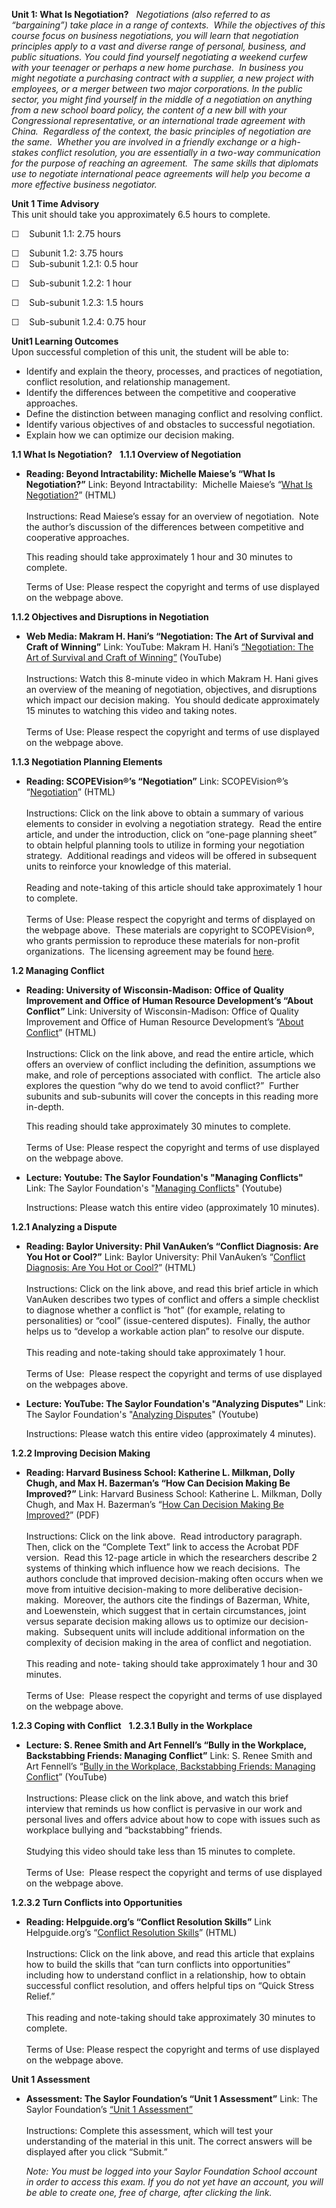 **Unit 1: What Is Negotiation?** <span id="1"></span> 
*Negotiations (also referred to as “bargaining”) take place in a range
of contexts.  While the objectives of this course focus on business
negotiations, you will learn that negotiation principles apply to a vast
and diverse range of personal, business, and public situations. You
could find yourself negotiating a weekend curfew with your teenager or
perhaps a new home purchase.  In business you might negotiate a
purchasing contract with a supplier, a new project with employees, or a
merger between two major corporations. In the public sector, you might
find yourself in the middle of a negotiation on anything from a new
school board policy, the content of a new bill with your Congressional
representative, or an international trade agreement with China. 
Regardless of the context, the basic principles of negotiation are the
same.  Whether you are involved in a friendly exchange or a high-stakes
conflict resolution, you are essentially in a two-way communication for
the purpose of reaching an agreement.  The same skills that diplomats
use to negotiate international peace agreements will help you become a
more effective business negotiator.*

**Unit 1 Time Advisory**  
This unit should take you approximately 6.5 hours to complete.  
  
 ☐    Subunit 1.1: 2.75 hours  
  
 ☐    Subunit 1.2: 3.75 hours  
☐    Sub-subunit 1.2.1: 0.5 hour

☐    Sub-subunit 1.2.2: 1 hour

☐    Sub-subunit 1.2.3: 1.5 hours

☐    <span id="cke_bm_628S" style="display: none;"> </span><span
id="cke_bm_627S" style="display: none;"> </span><span id="cke_bm_626S"
style="display: none;"> </span>Sub-subunit 1.2.4: 0.75 hour

**Unit1 Learning Outcomes**  
Upon successful completion of this unit, the student will be able to:  
-   Identify and explain the theory, processes, and practices of
    negotiation, conflict resolution, and relationship management.
-   Identify the differences between the competitive and cooperative
    approaches.
-   Define the distinction between managing conflict and resolving
    conflict.
-   Identify various objectives of and obstacles to successful
    negotiation.
-   Explain how we can optimize our decision making.

**1.1 What Is Negotiation?** <span id="1.1"></span> 
**1.1.1 Overview of Negotiation** <span id="1.1.1"></span> 
-   **Reading: Beyond Intractability: Michelle Maiese’s “What Is
    Negotiation?”**
    Link: Beyond Intractability:  Michelle Maiese’s “[What Is
    Negotiation?](http://www.beyondintractability.org/essay/negotiation/)”
    (HTML)  
        
     Instructions: Read Maiese’s essay for an overview of negotiation. 
    Note the author’s discussion of the differences between competitive
    and cooperative approaches.  
      
     This reading should take approximately 1 hour and 30 minutes to
    complete.  
      
     Terms of Use: Please respect the copyright and terms of use
    displayed on the webpage above.

**1.1.2 Objectives and Disruptions in Negotiation** <span
id="1.1.2"></span> 
-   **Web Media: Makram H. Hani’s “Negotiation: The Art of Survival and
    Craft of Winning”**
    Link: YouTube: Makram H. Hani’s [“Negotiation: The Art of Survival
    and Craft of Winning”](http://www.youtube.com/watch?v=ksbPdW5Pla4)
    (YouTube)  
        
     Instructions: Watch this 8-minute video in which Makram H. Hani
    gives an overview of the meaning of negotiation, objectives, and
    disruptions which impact our decision making.  You should dedicate
    approximately 15 minutes to watching this video and taking notes.  
        
     Terms of Use: Please respect the copyright and terms of use
    displayed on the webpage above.

**1.1.3 Negotiation Planning Elements** <span id="1.1.3"></span> 
-   **Reading: SCOPEVision®’s “Negotiation”**
    Link: SCOPEVision®’s
    “[Negotiation](http://scopevision.net/negotiation.htm)” (HTML)  
        
     Instructions: Click on the link above to obtain a summary of
    various elements to consider in evolving a negotiation strategy. 
    Read the entire article, and under the introduction, click on
    “one-page planning sheet” to obtain helpful planning tools to
    utilize in forming your negotiation strategy.  Additional readings
    and videos will be offered in subsequent units to reinforce your
    knowledge of this material.  
        
     Reading and note-taking of this article should take approximately 1
    hour to complete.  
        
     Terms of Use: Please respect the copyright and terms of displayed
    on the webpage above.  These materials are copyright to
    SCOPEVision®, who grants permission to reproduce these materials for
    non-profit organizations.  The licensing agreement may be found
    [here](http://scopevision.net/LegalStuff.htm).

**1.2 Managing Conflict** <span id="1.2"></span> 
-   **Reading: University of Wisconsin-Madison: Office of Quality
    Improvement and Office of Human Resource Development’s “About
    Conflict”**
    Link: University of Wisconsin-Madison: Office of Quality Improvement
    and Office of Human Resource Development’s “[About
    Conflict](http://www.ohrd.wisc.edu/onlinetraining/resolution/aboutwhatisit.htm)”
    (HTML)  
        
     Instructions: Click on the link above, and read the entire article,
    which offers an overview of conflict including the definition,
    assumptions we make, and role of perceptions associated with
    conflict.  The article also explores the question “why do we tend to
    avoid conflict?”  Further subunits and sub-subunits will cover the
    concepts in this reading more in-depth.  
      
     This reading should take approximately 30 minutes to complete.  
        
     Terms of Use: Please respect the copyright and terms of use
    displayed on the webpage above.

-   **Lecture: Youtube: The Saylor Foundation's "Managing Conflicts"**
    Link: The Saylor Foundation's "[Managing
    Conflicts](http://www.youtube.com/watch?v=QwclG4WDhNY)" (Youtube)  
      
     Instructions: Please watch this entire video (approximately 10
    minutes).

**1.2.1 Analyzing a Dispute** <span id="1.2.1"></span> 
-   **Reading: Baylor University: Phil VanAuken’s “Conflict Diagnosis:
    Are You Hot or Cool?”**
    Link: Baylor University: Phil VanAuken’s “[Conflict Diagnosis: Are
    You Hot or
    Cool?](http://business.baylor.edu/Phil_VanAuken/ConflictDia.htm)”
    (HTML)  
        
     Instructions: Click on the link above, and read this brief article
    in which VanAuken describes two types of conflict and offers a
    simple checklist to diagnose whether a conflict is “hot” (for
    example, relating to personalities) or “cool” (issue-centered
    disputes).  Finally, the author helps us to “develop a workable
    action plan” to resolve our dispute.  
        
     This reading and note-taking should take approximately 1 hour.  
        
     Terms of Use:  Please respect the copyright and terms of use
    displayed on the webpages above.

-   **Lecture: YouTube: The Saylor Foundation's "Analyzing Disputes"**
    Link: The Saylor Foundation's "[Analyzing
    Disputes](http://www.youtube.com/watch?v=gpDK3DQDZ10)" (Youtube)  
      
     Instructions: Please watch this entire video (approximately 4
    minutes). 

**1.2.2 Improving Decision Making** <span id="1.2.2"></span> 
-   **Reading: Harvard Business School: Katherine L. Milkman, Dolly
    Chugh, and Max H. Bazerman’s “How Can Decision Making Be
    Improved?”**
    Link: Harvard Business School: Katherine L. Milkman, Dolly Chugh,
    and Max H. Bazerman’s “[How Can Decision Making Be
    Improved?](http://hbswk.hbs.edu/item/5976.html)” (PDF)  
        
     Instructions: Click on the link above.  Read introductory
    paragraph.  Then, click on the “Complete Text” link to access the
    Acrobat PDF version.  Read this 12-page article in which the
    researchers describe 2 systems of thinking which influence how we
    reach decisions.  The authors conclude that improved decision-making
    often occurs when we move from intuitive decision-making to more
    deliberative decision-making.  Moreover, the authors cite the
    findings of Bazerman, White, and Loewenstein, which suggest that in
    certain circumstances, joint versus separate decision making allows
    us to optimize our decision-making.  Subsequent units will include
    additional information on the complexity of decision making in the
    area of conflict and negotiation.   
        
     This reading and note- taking should take approximately 1 hour and
    30 minutes.  
        
     Terms of Use:  Please respect the copyright and terms of use
    displayed on the webpage above.

**1.2.3 Coping with Conflict** <span id="1.2.3"></span> 
**1.2.3.1 Bully in the Workplace** <span id="1.2.3.1"></span> 
-   **Lecture: S. Renee Smith and Art Fennell’s “Bully in the Workplace,
    Backstabbing Friends: Managing Conflict”**
    Link: S. Renee Smith and Art Fennell’s “[Bully in the Workplace,
    Backstabbing Friends: Managing
    Conflict](http://www.youtube.com/watch?v=zAyizM_BXCo)” (YouTube)  
        
     Instructions: Please click on the link above, and watch this brief
    interview that reminds us how conflict is pervasive in our work and
    personal lives and offers advice about how to cope with issues such
    as workplace bullying and “backstabbing” friends.   
        
     Studying this video should take less than 15 minutes to complete.  
        
     Terms of Use:  Please respect the copyright and terms of use
    displayed on the webpage above.

**1.2.3.2 Turn Conflicts into Opportunities** <span
id="1.2.3.2"></span> 
-   **Reading: Helpguide.org’s “Conflict Resolution Skills”**
    Link Helpguide.org’s “[Conflict Resolution
    Skills](http://www.helpguide.org/mental/eq8_conflict_resolution.htm)”
    (HTML)  
        
     Instructions: Click on the link above, and read this article that
    explains how to build the skills that “can turn conflicts into
    opportunities” including how to understand conflict in a
    relationship, how to obtain successful conflict resolution, and
    offers helpful tips on “Quick Stress Relief.”  
        
     This reading and note-taking should take approximately 30 minutes
    to complete.  
        
     Terms of Use: Please respect the copyright and terms of use
    displayed on the webpage above.

**Unit 1 Assessment** <span id="1.3"></span> 
-   **Assessment: The Saylor Foundation’s “Unit 1 Assessment”**
    Link: The Saylor Foundation’s [“Unit 1
    Assessment”](http://school.saylor.org/mod/quiz/view.php?id=1291)  
        
     Instructions: Complete this assessment, which will test your
    understanding of the material in this unit. The correct answers will
    be displayed after you click “Submit.”  
      
     *Note: You must be logged into your Saylor Foundation School
    account in order to access this exam. If you do not yet have an
    account, you will be able to create one, free of charge, after
    clicking the link.*



